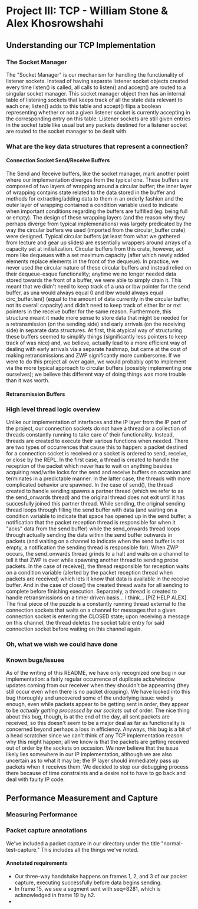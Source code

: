# Project III: TCP - William Stone & Alex Khosrowshahi

## Understanding our TCP Implementation

### The Socket Manager
The "Socket Manager" is our mechanism for handling the functionality of
listener sockets. Instead of having separate listener socket objects created
every time listen() is called, all calls to listen() and accept() are routed to
a singular socket manager. This socket manager object then has an internal
table of listening sockets that keeps track of all the state data relevant to
each one; listen() adds to this table and accept() flips a boolean representing
whether or not a given listener socket is currently accepting in the
corresponding entry on this table. Listener sockets are still given entries in
the socket table like usual but any packets destined for a listener socket are
routed to the socket manager to be dealt with. 

### What are the key data structures that represent a connection?

#### Connection Socket Send/Receive Buffers 
The Send and Receive buffers, like the socket manager, mark another point where
our implementation diverges from the typical one. 
These buffers are composed of two layers of wrapping around a circular buffer;
the inner layer of wrapping contains 
state related to the data stored in the buffer and methods for
extracting/adding data to them in an orderly fashion 
and the outer layer of wrapping contained a condition variable used to indicate
when important conditions regarding 
the buffers are fulfilled (eg. being full or empty). The design of these
wrapping layers (and the reason why they 
perhaps diverge from typical implemenations) was largely predicated by the way
the circular buffers we used 
(imported from the circular_buffer crate) were designed. Typical circular
buffers 
(at least from what we gathered from lecture and gear up slides) are
essentially wrappers around 
arrays of a capacity set at initialization. Circular buffers from this crate,
however, 
act more like dequeues with a set maximum capacity (after which newly added
elements replace elements in the front of the dequeue). 
In practice, we never used the circular nature of these circular buffers and
instead relied on their dequeue-esque functionality;
anytime we no longer needed data stored towards the front of a buffer, we were
able to simply drain it. 
This meant that we didn't need to keep track of a una or lbw pointer for the
send buffer, as una would always equal 0 and lbw would always equal
circ_buffer.len() (equal to the amount of data currently in the circular
buffer, not its overall capacity) and didn't need to keep track of either lbr
or nxt pointers in the receive buffer for the same reason. Furthermore, this
structure meant it made more sense to store data that might be needed for a
retransmission (on the sending side) and early arrivals (on the receiving side)
in separate data structures. At first, this atypical way of structuring these
buffers seemed to simplify things (significantly less pointers to keep track of
was nice) and, we believe, actually lead to a more efficient way of dealing
with early arrivals via a separate hashmap, but came at the cost of making
retransmissions and ZWP significantly more cumbersome. If we were to do this
project all over again, we would probably opt to implement via the more typical
approach to circular buffers (possibly implementing one ourselves); we believe
this different way of doing things was more trouble than it was worth.


#### Retransmission Buffers

### High level thread logic overview
Unlike our implementation of interfaces and the IP layer from the IP part of
the project, our connection sockets do not have a thread or a collection of
threads constantly running to take care of their functionality. Instead,
threads are created to execute their various functions when needed. There are
two types of occurrences that cause this to happen: a packet destined for a
connection socket is received or a socket is ordered to send, receive, or close
by the REPL. In the first case, a thread is created to handle the reception of
the packet which never has to wait on anything besides acquiring read/write
locks for the send and receive buffers on occasion and terminates in a
predictable manner. In the latter case, the threads with more complicated
behavior are spawned. In the case of send(), the thread created to handle
sending spawns a partner thread (which we refer to as the send_onwards thread)
and the original thread does not exit until it has succesfully joined this
partner thread. While sending, the original sending thread loops through
filling the send buffer with data (and waiting on a condition variable to
indicate that space has opened up in the send buffer, a notification that the
packet reception thread is responsible for when it "acks" data from the send
buffer) while the send_onwards thread loops through actually sending the data
within the send buffer outwards in packets (and waiting on a channel to
indicate when the send buffer is not empty, a notification the sending thread
is responsible for). When ZWP occurs, the send_onwards thread grinds to a halt
and waits on a channel to tell it that ZWP is over while spawning another
thread to sending probe packets. In the case of receive(), the thread
responsible for reception waits on a condition variable (alerted by the packet
reception thread when packets are received) which lets it know that data is
available in the receive buffer. And in the case of close() the created thread
waits for all sending to complete before finishing execution. Separately, a
thread is created to handle retransmissions on a timer driven basis... I
think... [PlZ HELP ALEX]. The final piece of the puzzle is a constantly running
thread external to the connection sockets that waits on a channel for messages
that a given connection socket is entering the CLOSED state; upon receiving a
message on this channel, the thread deletes the socket table entry for said
connection socket before waiting on this channel again. 

### Oh, what we wish we could have done

### Known bugs/issues
As of the writing of this README, we have only recognized one bug in our
implementation: a fairly regular occurrence of duplicate acks/window updates
coming from our receiver when they shouldn't be appearring (they still occur
even when there is no packet dropping). We have looked into this bug thoroughly
and uncovered some of the underlying issue: weirdly enough, even while packets
appear to be getting sent in order, they appear to be *actually getting
processed by our sockets* out of order. The nice thing about this bug, though,
is at the end of the day, all sent packets are received, so this doesn't seem
to be a major deal as far as functionality is concerned beyond perhaps a loss
in efficiency. Anyways, this bug is a bit of a head scratcher since we can't
think of any TCP implementation reason why this might happen; all we know is
that the packets are getting received out of order by the sockets on occasion.
We now believe that the issue likely lies somewhere in our IP implementation,
although we are also uncertain as to what it may be; the IP layer should
immediately pass up packets when it receives them. We decided to stop our
debugging process there because of time constraints and a desire not to have to
go back and deal with faulty IP code.

## Performance Measurement and Capture

### Measuring Performance

### Packet capture annotations
We've included a packet capture in our directory under the title "normal-test-capture."
This includes all the things we've noted. 

#### Annotated requirements

- Our three-way handshake happens on frames 1, 2, and 3 of our packet capture, executing successfully before data begins sending. 
- In frame 15, we see a segment sent with seq=8281, which is acknowledged in frame 19 by h2.
- 
